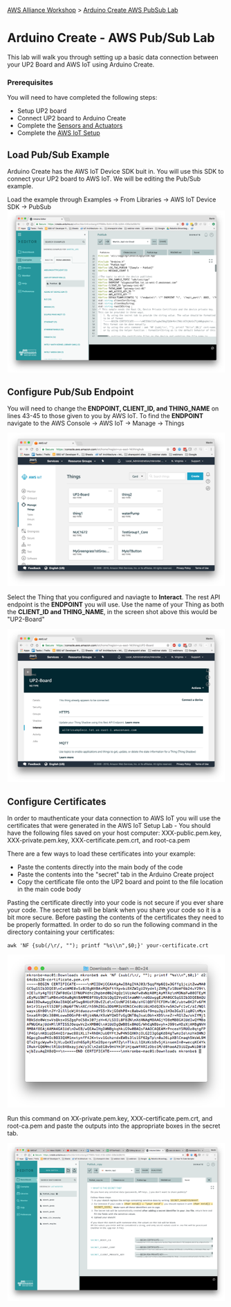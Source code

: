 [AWS Alliance Workshop](https://github.com/SSG-DRD-IOT/Alliance-AWS-Workshop) > [Arduino Create AWS PubSub Lab](lab-arduino-create-aws-pub-sub.md)

# Arduino Create - AWS Pub/Sub Lab

This lab will walk you through setting up a basic data connection between your UP2 Board and AWS IoT using Arduino Create. 

### Prerequisites
You will need to have completed the following steps:
*	Setup UP2 board
*	Connect UP2 board to Arduino Create 
*	Complete the [Sensors and Actuators](https://ssg-drd-iot.github.io/toc-sensors)
* Complete the [AWS IoT Setup](https://ssg-drd-iot.github.io/lab-aws-iot)

## Load Pub/Sub Example 

Arduino Create has the AWS IoT Device SDK buit in. You will use this SDK to connect your UP2 board to AWS IoT. We will be editing the Pub/Sub example.

Load the example through Examples -> From Libraries -> AWS IoT Device SDK -> PubSub
![](./images/pubsub-example.png)

## Configure Pub/Sub Endpoint

You will need to change the **ENDPOINT, CLIENT_ID, and THING_NAME** on lines 43-45 to those given to you by AWS IoT. To find the **ENDPOINT** navigate to the AWS Console -> AWS IoT -> Manage -> Things 

![](./images/aws-things.png)

Select the Thing that you configured and naviagte to **Interact**. The rest API endpoint is the **ENDPOINT** you will use. Use the name of your Thing as both the **CLIENT_ID and THING_NAME**, in the screen shot above this would be "UP2-Board"  

![](./images/aws-things-interact.png)

## Configure Certificates 

In order to mauthenticate your data connection to AWS IoT you will use the certificates that were generated in the AWS IoT Setup Lab - You should have the following files saved on your host computer: XXX-public.pem.key, XXX-private.pem.key, XXX-certificate.pem.crt, and root-ca.pem 

There are a few ways to load these certificates into your example:
  * Paste the contents directly into the main body of the code
  * Paste the contents into the "secret" tab in the Arduino Create project 
  * Copy the certificate file onto the UP2 board and point to the file location in the main code body

Pasting the certificate directly into your code is not secure if you ever share your code. The secret tab will be blank when you share your code so it is a bit more secure. Before pasting the contents of the certificates they need to be properly formatted. In order to do so run the following command in the directory containing your certificates:

```
awk 'NF {sub(/\r/, ""); printf "%s\\n",$0;}' your-certificate.crt

```

![](./images/awk-output.png)

Run this command on XX-private.pem.key, XXX-certificate.pem.crt, and root-ca.pem and paste the outputs into the appropriate boxes in the secret tab. 

![](./images/secret-tab.png)
